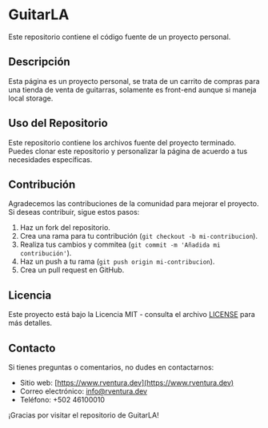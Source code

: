# GuitarLA

Este repositorio contiene el código fuente de un proyecto personal.

## Descripción

Esta página es un proyecto personal, se trata de un carrito de compras para una tienda de venta de guitarras, solamente es front-end aunque si maneja local storage.

## Uso del Repositorio

Este repositorio contiene los archivos fuente del proyecto terminado. Puedes clonar este repositorio y personalizar la página de acuerdo a tus necesidades específicas.

## Contribución

Agradecemos las contribuciones de la comunidad para mejorar el proyecto. Si deseas contribuir, sigue estos pasos:

1. Haz un fork del repositorio.
2. Crea una rama para tu contribución (`git checkout -b mi-contribucion`).
3. Realiza tus cambios y commitea (`git commit -m 'Añadida mi contribución'`).
4. Haz un push a tu rama (`git push origin mi-contribucion`).
5. Crea un pull request en GitHub.

## Licencia

Este proyecto está bajo la Licencia MIT - consulta el archivo [LICENSE](LICENSE) para más detalles.

## Contacto

Si tienes preguntas o comentarios, no dudes en contactarnos:

- Sitio web: [https://www.rventura.dev](https://www.rventura.dev)
- Correo electrónico: info@rventura.dev
- Teléfono: +502 46100010

¡Gracias por visitar el repositorio de GuitarLA!
